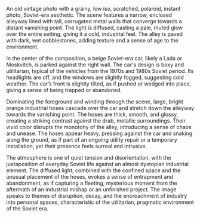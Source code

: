 An old vintage photo with a grainy, low iso, scratched, polaroid, instant photo, Soviet-era aesthetic. The scene features a narrow, enclosed alleyway lined with tall, corrugated metal walls that converge towards a distant vanishing point. The light is diffused, casting a pale, muted glow over the entire setting, giving it a cold, industrial feel. The alley is paved with dark, wet cobblestones, adding texture and a sense of age to the environment.

In the center of the composition, a beige Soviet-era car, likely a Lada or Moskvitch, is parked against the right wall. The car's design is boxy and utilitarian, typical of the vehicles from the 1970s and 1980s Soviet period. Its headlights are off, and the windows are slightly fogged, suggesting cold weather. The car’s front is slightly tilted, as if pushed or wedged into place, giving a sense of being trapped or abandoned.

Dominating the foreground and winding through the scene, large, bright orange industrial hoses cascade over the car and stretch down the alleyway towards the vanishing point. The hoses are thick, smooth, and glossy, creating a striking contrast against the drab, metallic surroundings. Their vivid color disrupts the monotony of the alley, introducing a sense of chaos and unease. The hoses appear heavy, pressing against the car and snaking along the ground, as if part of an ongoing utility repair or a temporary installation, yet their presence feels surreal and intrusive.

The atmosphere is one of quiet tension and disorientation, with the juxtaposition of everyday Soviet life against an almost dystopian industrial element. The diffused light, combined with the confined space and the unusual placement of the hoses, evokes a sense of entrapment and abandonment, as if capturing a fleeting, mysterious moment from the aftermath of an industrial mishap or an unfinished project. The image speaks to themes of disruption, decay, and the encroachment of industry into personal spaces, characteristic of the utilitarian, pragmatic environment of the Soviet era.